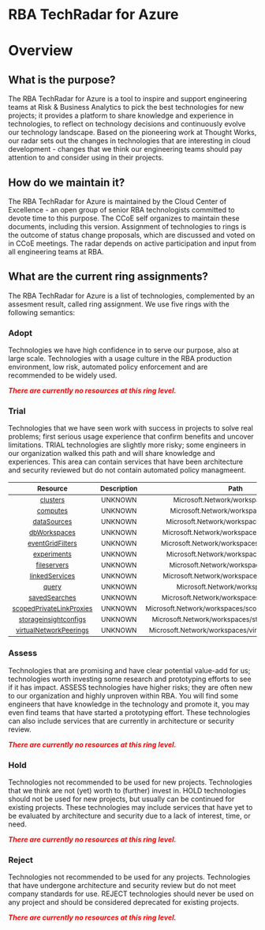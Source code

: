 
RBA TechRadar for Azure
=======================

# Overview

## What is the purpose?


The RBA TechRadar for Azure is a tool to inspire and support engineering teams at Risk & Business Analytics to pick the best technologies for new projects; it provides a platform to share knowledge and experience in technologies, to reflect on technology decisions and continuously evolve our technology landscape.  Based on the pioneering work at Thought Works, our radar sets out the changes in technologies that are interesting in cloud development - changes that we think our engineering teams should pay attention to and consider using in their projects.
## How do we maintain it?


The RBA TechRadar for Azure is maintained by the Cloud Center of Excellence - an open group of senior RBA technologists committed to devote time to this purpose.  The CCoE self organizes to maintain these documents, including this version.  Assignment of technologies to rings is the outcome of status change proposals, which are discussed and voted on in CCoE meetings.  The radar depends on active participation and input from all engineering teams at RBA.
## What are the current ring assignments?


The RBA TechRadar for Azure is a list of technologies, complemented by an assesment result, called ring assignment.  We use five rings with the following semantics:
### Adopt


Technologies we have high confidence in to serve our purpose, also at large scale.  Technologies with a usage culture in the RBA production environment, low risk, automated policy enforcement and are recommended to be widely used.  
  
***<font color="red"> There are currently no resources at this ring level. </font>***
### Trial


Technologies that we have seen work with success in projects to solve real problems;  first serious usage experience that confirm benefits and uncover limitations.  TRIAL technologies are slightly more risky; some engineers in our organization walked this path and will share knowledge and experiences.  This area can contain services that have been architecture and security reviewed but do not contain automated policy managmeent.  

|<sub>Resource</sub>|<sub>Description</sub>|<sub>Path</sub>|<sub>Status</sub>|
| :---: | :---: | :---: | :---: |
|<sub>[clusters](https://github.com/openrba/python-azure-techradar/tree/master/Microsoft.Network/workspaces/clusters)</sub>|<sub>UNKNOWN</sub>|<sub>Microsoft.Network/workspaces/clusters</sub>|<sub>TRIAL</sub>|
|<sub>[computes](https://github.com/openrba/python-azure-techradar/tree/master/Microsoft.Network/workspaces/computes)</sub>|<sub>UNKNOWN</sub>|<sub>Microsoft.Network/workspaces/computes</sub>|<sub>TRIAL</sub>|
|<sub>[dataSources](https://github.com/openrba/python-azure-techradar/tree/master/Microsoft.Network/workspaces/dataSources)</sub>|<sub>UNKNOWN</sub>|<sub>Microsoft.Network/workspaces/dataSources</sub>|<sub>TRIAL</sub>|
|<sub>[dbWorkspaces](https://github.com/openrba/python-azure-techradar/tree/master/Microsoft.Network/workspaces/dbWorkspaces)</sub>|<sub>UNKNOWN</sub>|<sub>Microsoft.Network/workspaces/dbWorkspaces</sub>|<sub>TRIAL</sub>|
|<sub>[eventGridFilters](https://github.com/openrba/python-azure-techradar/tree/master/Microsoft.Network/workspaces/eventGridFilters)</sub>|<sub>UNKNOWN</sub>|<sub>Microsoft.Network/workspaces/eventGridFilters</sub>|<sub>TRIAL</sub>|
|<sub>[experiments](https://github.com/openrba/python-azure-techradar/tree/master/Microsoft.Network/workspaces/experiments)</sub>|<sub>UNKNOWN</sub>|<sub>Microsoft.Network/workspaces/experiments</sub>|<sub>TRIAL</sub>|
|<sub>[fileservers](https://github.com/openrba/python-azure-techradar/tree/master/Microsoft.Network/workspaces/fileservers)</sub>|<sub>UNKNOWN</sub>|<sub>Microsoft.Network/workspaces/fileservers</sub>|<sub>TRIAL</sub>|
|<sub>[linkedServices](https://github.com/openrba/python-azure-techradar/tree/master/Microsoft.Network/workspaces/linkedServices)</sub>|<sub>UNKNOWN</sub>|<sub>Microsoft.Network/workspaces/linkedServices</sub>|<sub>TRIAL</sub>|
|<sub>[query](https://github.com/openrba/python-azure-techradar/tree/master/Microsoft.Network/workspaces/query)</sub>|<sub>UNKNOWN</sub>|<sub>Microsoft.Network/workspaces/query</sub>|<sub>TRIAL</sub>|
|<sub>[savedSearches](https://github.com/openrba/python-azure-techradar/tree/master/Microsoft.Network/workspaces/savedSearches)</sub>|<sub>UNKNOWN</sub>|<sub>Microsoft.Network/workspaces/savedSearches</sub>|<sub>TRIAL</sub>|
|<sub>[scopedPrivateLinkProxies](https://github.com/openrba/python-azure-techradar/tree/master/Microsoft.Network/workspaces/scopedPrivateLinkProxies)</sub>|<sub>UNKNOWN</sub>|<sub>Microsoft.Network/workspaces/scopedPrivateLinkProxies</sub>|<sub>TRIAL</sub>|
|<sub>[storageinsightconfigs](https://github.com/openrba/python-azure-techradar/tree/master/Microsoft.Network/workspaces/storageinsightconfigs)</sub>|<sub>UNKNOWN</sub>|<sub>Microsoft.Network/workspaces/storageinsightconfigs</sub>|<sub>TRIAL</sub>|
|<sub>[virtualNetworkPeerings](https://github.com/openrba/python-azure-techradar/tree/master/Microsoft.Network/workspaces/virtualNetworkPeerings)</sub>|<sub>UNKNOWN</sub>|<sub>Microsoft.Network/workspaces/virtualNetworkPeerings</sub>|<sub>TRIAL</sub>|

### Assess


Technologies that are promising and have clear potential value-add for us; technologies worth investing some research and prototyping efforts to see if it has impact.  ASSESS technologies have higher risks;  they are often new to our organization and highly unproven within RBA.  You will find some engineers that have knowledge in the technology and promote it, you may even find teams that have started a prototyping effort.  These technologies can also include services that are currently in architecture or security review.  
  
***<font color="red"> There are currently no resources at this ring level. </font>***
### Hold


Technologies not recommended to be used for new projects. Technologies that we think are not (yet) worth to (further) invest in.  HOLD technologies should not be used for new projects, but usually can be continued for existing projects.  These technologies may include services that have yet to be evaluated by architecture and security due to a lack of interest, time, or need.  
  
***<font color="red"> There are currently no resources at this ring level. </font>***
### Reject


Technologies not recommended to be used for any projects. Technologies that have undergone architecture and security review but do not meet company standards for use.  REJECT technologies should never be used on any project and should be considered deprecated for existing projects.  
  
***<font color="red"> There are currently no resources at this ring level. </font>***